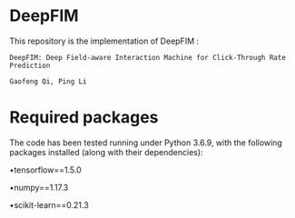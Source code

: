# DeepFIM
This repository is the implementation of DeepFIM :

    DeepFIM: Deep Field-aware Interaction Machine for Click-Through Rate Prediction

    Gaofeng Qi, Ping Li

# Required packages

The code has been tested running under Python 3.6.9, with the following packages installed (along with their dependencies):

•tensorflow==1.5.0

•numpy==1.17.3

•scikit-learn==0.21.3
